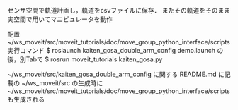 センサ空間で軌道計画し，軌道をcsvファイルに保存．
またその軌道をそのまま実空間で用いてマニピュレータを動作

配置
~/ws_moveit/src/moveit_tutorials/doc/move_group_python_interface/scripts
実行コマンド
$ roslaunch kaiten_gosa_double_arm_config demo.launch
 の後，別Tabで
$ rosrun moveit_tutorials kaiten_gosa.py

~/ws_moveit/src/kaiten_gosa_double_arm_config に関する README.md に記載の
~/ws_moveit/src の生成時に ~/ws_moveit/src/moveit_tutorials/doc/move_group_python_interface/scripts も生成される